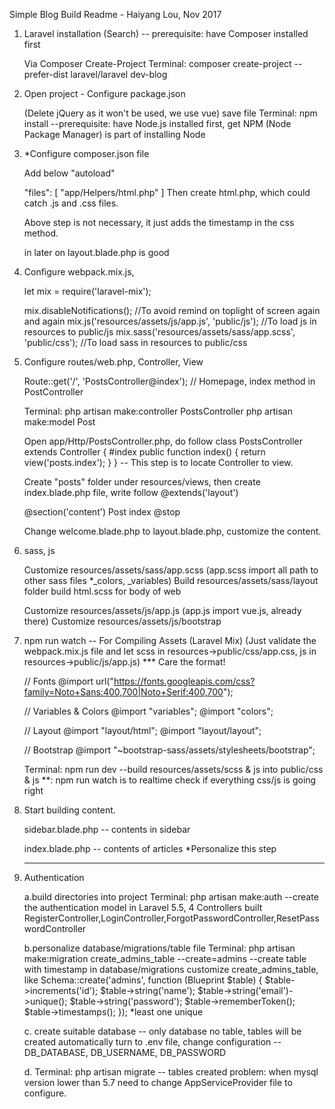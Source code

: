 Simple Blog Build Readme - Haiyang Lou, Nov 2017

1. Laravel installation (Search) -- prerequisite: have Composer installed first
   
   Via Composer Create-Project
   Terminal: composer create-project --prefer-dist laravel/laravel dev-blog

2. Open project - Configure package.json
   
   (Delete jQuery as it won't be used, we use vue) save file
   Terminal: npm install --prerequisite: have Node.js installed first, get NPM (Node Package Manager) is part of installing Node

3. *Configure composer.json file
    
   Add below "autoload" 

   "files": [
         "app/Helpers/html.php"
        ]
   Then create html.php, which could catch .js and .css files.

   Above step is not necessary, it just adds the timestamp in the css method. 
   <link href="{{ asset('css/app.css') }}" rel="stylesheet" type="text/css" >
   <script type="text/javascript" src="{{ asset('js/app.js') }}"></script> in later on layout.blade.php is good   


4. Configure webpack.mix.js, 
   
   let mix = require('laravel-mix');

   mix.disableNotifications();   //To avoid remind on toplight of screen again and again
   mix.js('resources/assets/js/app.js', 'public/js'); //To load js in resources to public/js
   mix.sass('resources/assets/sass/app.scss', 'public/css');  //To load sass in resources to public/css

5. Configure routes/web.php, Controller, View
   
   Route::get('/', 'PostsController@index'); // Homepage, index method in PostController
  
   Terminal: php artisan make:controller PostsController
             php artisan make:model Post
 
   
   Open app/Http/PostsController.php, do follow
   class PostsController extends Controller
       {
        #index
        public function index()
          {
            return view('posts.index');
          }
       }
   -- This step is to locate Controller to view.


   Create "posts" folder under resources/views, then create index.blade.php file, write follow
   @extends('layout')

   @section('content')
    Post index
   @stop
 
   Change welcome.blade.php to layout.blade.php, customize the content.

6. sass, js

   Customize resources/assets/sass/app.scss (app.scss import all path to other sass files *_colors, _variables)
   Build resources/assets/sass/layout folder build html.scss for body of web

   Customize resources/assets/js/app.js (app.js import vue.js, already there)
   Customize resources/assets/js/bootstrap

7. npm run watch -- For Compiling Assets (Laravel Mix) 
   (Just validate the webpack.mix.js file and let scss in resources->public/css/app.css, js in resources->public/js/app.js)
   *** Care the format!
   
   // Fonts
   @import url("https://fonts.googleapis.com/css?family=Noto+Sans:400,700|Noto+Serif:400,700");

   // Variables & Colors
   @import "variables";
   @import "colors";

   // Layout
   @import "layout/html";
   @import "layout/layout";

   // Bootstrap
   @import "~bootstrap-sass/assets/stylesheets/bootstrap";

   Terminal: npm run dev --build resources/assets/scss & js into public/css & js 
   **: npm run watch is to realtime check if everything css/js is going right

8. Start building content.

   sidebar.blade.php -- contents in sidebar

   index.blade.php -- contents of articles
   *Personalize this step

   **************

9. Authentication
   
   a.build directories into project
   Terminal: php artisan make:auth --create the authentication model
   in Laravel 5.5, 4 Controllers built
   RegisterController,LoginController,ForgotPasswordController,ResetPasswordController

   b.personalize database/migrations/table file
   Terminal: php artisan make:migration create_admins_table --create=admins --create table with timestamp
   in database/migrations customize create_admins_table, like 
   Schema::create('admins', function (Blueprint $table) {
            $table->increments('id');
            $table->string('name');
            $table->string('email')->unique();
            $table->string('password');
            $table->rememberToken();
            $table->timestamps();
        });
   *least one unique 

   c. 
   create suitable database -- only database no table, tables will be created automatically
   turn to .env file, change configuration -- DB_DATABASE, DB_USERNAME, DB_PASSWORD  

   d. 
   Terminal: php artisan migrate -- tables created
   problem: when mysql version lower than 5.7 need to change AppServiceProvider file to configure.